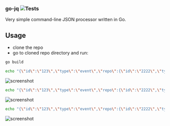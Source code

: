 ### go-jq ![Tests](https://github.com/dbackowski/go-jq/actions/workflows/test.yml/badge.svg)

Very simple command-line JSON processor written in Go.

## Usage

* clone the repo
* go to cloned repo directory and run:

```sh
go build
```

```sh
echo "{\"id\":\"123\",\"type\":\"event\",\"repo\":{\"id\":\"2222\",\"type\":\"private\"},\"events\":[{\"id\":\"1\"},{\"id\":\"2\"}],\"test\":[[1,2,3],[4,5,6]]}" | ./go-jq '.repo'
```

![screenshot](https://i.imgur.com/4B2KorZ.png)

```sh
echo "{\"id\":\"123\",\"type\":\"event\",\"repo\":{\"id\":\"2222\",\"type\":\"private\"},\"events\":[{\"id\":\"1\"},{\"id\":\"2\"}],\"test\":[[1,2,3],[4,5,6]]}" | ./go-jq '.repo.type'

```

![screenshot](https://i.imgur.com/k9prcfH.png)


```sh
echo "{\"id\":\"123\",\"type\":\"event\",\"repo\":{\"id\":\"2222\",\"type\":\"private\"},\"events\":[{\"id\":\"1\"},{\"id\":\"2\"}],\"test\":[[1,2,3],[4,5,6]]}" | ./go-jq '.test[0]'
```

![screenshot](https://i.imgur.com/mAbqeBW.png)
